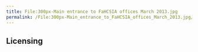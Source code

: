 ```yaml
---
title: File:300px-Main entrance to FaHCSIA offices March 2013.jpg
permalink: /File:300px-Main_entrance_to_FaHCSIA_offices_March_2013.jpg/
---
```


## Licensing